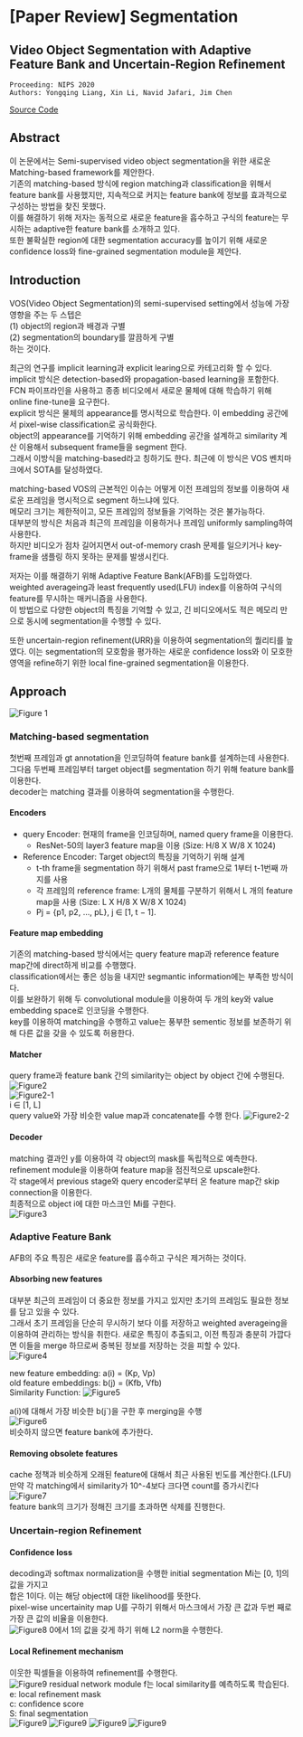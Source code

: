 # [Paper Review] Segmentation
## Video Object Segmentation with Adaptive Feature Bank and Uncertain-Region Refinement
```
Proceeding: NIPS 2020
Authors: Yongqing Liang, Xin Li, Navid Jafari, Jim Chen
```
[Source Code](https://github.com/xmlyqing00/AFB-URR)

## Abstract
이 논문에서는 Semi-supervised video object segmentation을 위한 새로운 Matching-based framework를 제안한다.  
기존의 matching-based 방식에 region matching과 classification을 위해서 feature bank를 사용했지만, 지속적으로 커지는 feature bank에 정보를 효과적으로 구성하는 방법을 찾진 못했다.  
이를 해결하기 위해 저자는 동적으로 새로운 feature을 흡수하고 구식의 feature는 무시하는 adaptive한 feature bank를 소개하고 있다.  
또한 불확실한 region에 대한 segmentation accuracy를 높이기 위해 새로운 confidence loss와 fine-grained segmentation module을 제안다.  

## Introduction
VOS(Video Object Segmentation)의 semi-supervised setting에서 성능에 가장 영향을 주는 두 스텝은  
(1) object의 region과 배경과 구별  
(2) segmentation의 boundary를 깔끔하게 구별  
하는 것이다.  

최근의 연구를 implicit learning과 explicit learing으로 카테고리화 할 수 있다.  
implicit 방식은 detection-based와 propagation-based learning을 포함한다. FCN 파이프라인을 사용하고 종종 비디오에서 새로운 물체에 대해 학습하기 위해 online fine-tune을 요구한다.  
explicit 방식은 물체의 appearance를 명시적으로 학습한다. 이 embedding 공간에서 pixel-wise classification로 공식화한다.  
object의 appearance를 기억하기 위해 embedding 공간을 설계하고 similarity 계산 이용해서 subsequent frame들을 segment 한다.  
그래서 이방식을 matching-based라고 칭하기도 한다. 최근에 이 방식은 VOS 벤치마크에서 SOTA를 달성하였다.  

matching-based VOS의 근본적인 이슈는 어떻게 이전 프레임의 정보를 이용하여 새로운 프레임을 명시적으로 segment 하느냐에 있다.  
메모리 크기는 제한적이고, 모든 프레임의 정보들을 기억하는 것은 불가능하다.  
대부분의 방식은 처음과 최근의 프레임을 이용하거나 프레임 uniformly sampling하여 사용한다.  
하지만 비디오가 점차 길어지면서 out-of-memory crash 문제를 일으키거나 key-frame을 샘플링 하지 못하는 문제를 발생시킨다.  

저자는 이를 해결하기 위해 Adaptive Feature Bank(AFB)를 도입하였다.  
weighted averageing과 least frequently used(LFU) index를 이용하여 구식의 feature를 무시하는 매커니즘을 사용한다.  
이 방법으로 다양한 object의 특징을 기억할 수 있고, 긴 비디오에서도 적은 메모리 만으로 동시에 segmentation을 수행할 수 있다.  

또한 uncertain-region refinement(URR)을 이용하여 segmentation의 퀄리티를 높였다. 
이는 segmentation의 모호함을 평가하는 새로운 confidence loss와 이 모호한 영역을 refine하기 위한 local fine-grained segmentation을 이용한다.  

## Approach
![Figure 1](../images/segmentation/paper1/1.png)

### Matching-based segmentation

첫번째 프레임과 gt annotation을 인코딩하여 feature bank를 설계하는데 사용한다.  
그다음 두번째 프레임부터 target object를 segmentation 하기 위해 feature bank를 이용한다.  
decoder는 matching 결과를 이용하여 segmentation을 수행한다. 

#### Encoders
* query Encoder: 현재의 frame을 인코딩하며, named query frame을 이용한다.  
    * ResNet-50의 layer3 feature map을 이용 (Size: H/8 X W/8 X 1024)
* Reference Encoder: Target object의 특징을 기억하기 위해 설계 
    * t-th frame을 segmentation 하기 위해서 past frame으로 1부터 t-1번째 까지를 사용
    * 각 프레임의 reference frame: L개의 물체를 구분하기 위해서 L 개의 feature map을 사용 (Size: L X H/8 X W/8 X 1024) 
    * Pj = {p1, p2, ..., pL}, j ∈ [1, t − 1].
    
#### Feature map embedding
기존의 matching-based 방식에서는 query feature map과 reference feature map간에 direct하게 비교를 수행했다.  
classification에서는 좋은 성능을 내지만 segmantic information에는 부족한 방식이다.  
이를 보완하기 위해 두 convolutional module을 이용하여 두 개의 key와 value embedding space로 인코딩을 수행한다.  
key를 이용하여 matching을 수행하고 value는 풍부한 sementic 정보를 보존하기 위해 다른 값을 갖을 수 있도록 허용한다.

#### Matcher
query frame과 feature bank 간의 similarity는 object by object 간에 수행된다.
![Figure2](../images/segmentation/paper1/2.png)  
![Figure2-1](../images/segmentation/paper1/4.png)  
i ∈ [1, L]  
query value와 가장 비슷한 value map과 concatenate를 수행 한다.
![Figure2-2](../images/segmentation/paper1/5.png)

#### Decoder
matching 결과인 y를 이용하여 각 object의 mask를 독립적으로 예측한다.  
refinement module을 이용하여 feature map을 점진적으로 upscale한다.  
각 stage에서 previous stage와 query encoder로부터 온 feature map간 skip connection을 이용한다.  
최종적으로 object i에 대한 마스크인 Mi를 구한다.   
![Figure3](../images/segmentation/paper1/3.png)

### Adaptive Feature Bank
AFB의 주요 특징은 새로운 feature를 흡수하고 구식은 제거하는 것이다.  

#### Absorbing new features
대부분 최근의 프레임이 더 중요한 정보를 가지고 있지만 초기의 프레임도 필요한 정보를 담고 있을 수 있다.  
그래서 초기 프레임을 단순히 무시하기 보다 이를 저장하고 weighted averageing을 이용하여 관리하는 방식을 취한다. 
새로운 특징이 추출되고, 이전 특징과 충분히 가깝다면 이들을 merge 하므로써 중복된 정보를 저장하는 것을 피할 수 있다.   
![Figure4](../images/segmentation/paper1/6.png)

new feature embedding: a(i) = (Kp, Vp)  
old feature embeddings: b(j) = (Kfb, Vfb)  
Similarity Function:
![Figure5](../images/segmentation/paper1/7.png)

a(i)에 대해서 가장 비슷한 b(j`)을 구한 후 merging을 수행  
![Figure6](../images/segmentation/paper1/8.png)  
비슷하지 않으면 feature bank에 추가한다.  

#### Removing obsolete features
cache 정책과 비슷하게 오래된 feature에 대해서 최근 사용된 빈도를 계산한다.(LFU)  
만약 각 matching에서 similarity가 10^-4보다 크다면 count를 증가시킨다  
![Figure7](./../images/segmentation/paper1/9.png)  
feature bank의 크기가 정해진 크기를 초과하면 삭제를 진행한다. 

### Uncertain-region Refinement
#### Confidence loss
decoding과 softmax normalization을 수행한 initial segmentation Mi는 [0, 1]의 값을 가지고  
합은 1이다. 이는 해당 object에 대한 likelihood를 뜻한다.  
pixel-wise uncertainity map U를 구하기 위해서 마스크에서 가장 큰 값과 두번 째로 가장 큰 값의 비율을 이용한다.  
![Figure8](./../images/segmentation/paper1/10.png)
0에서 1의 값을 갖게 하기 위해 L2 norm을 수행한다.  

#### Local Refinement mechanism
이웃한 픽셀들을 이용하여 refinement를 수행한다.  
![Figure9](./../images/segmentation/paper1/11.png)
residual network module f는 local similarity를 예측하도록 학습된다. 
e: local refinement mask  
c: confidence score  
S: final segmentation   
![Figure9](./../images/segmentation/paper1/12.png)
![Figure9](./../images/segmentation/paper1/13.png)
![Figure9](./../images/segmentation/paper1/14.png)
![Figure9](./../images/segmentation/paper1/15.png)

